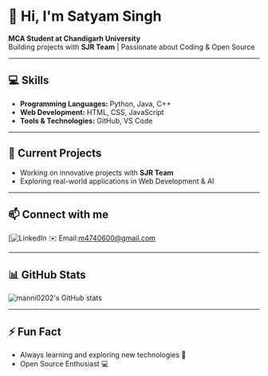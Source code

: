 # 👋 Hi, I'm Satyam Singh

**MCA Student at Chandigarh University**  
Building projects with **SJR Team** | Passionate about Coding & Open Source

---

## 💻 Skills
- **Programming Languages:** Python, Java, C++  
- **Web Development:** HTML, CSS, JavaScript  
- **Tools & Technologies:** GitHub, VS Code  


---

## 🚀 Current Projects
- Working on innovative projects with **SJR Team**  
- Exploring real-world applications in Web Development & AI

---

## 📫 Connect with me
[![LinkedIn](https://www.linkedin.com/in/satya-singh-19252a361/) 
✉️ Email:m4740600@gmail.com

---

## 📊 GitHub Stats
![manni0202's GitHub stats](https://github-readme-stats.vercel.app/api?username=satyam0202&show_icons=true&theme=radical)

---

## ⚡ Fun Fact
- Always learning and exploring new technologies 🌟
- Open Source Enthusiast 💻
